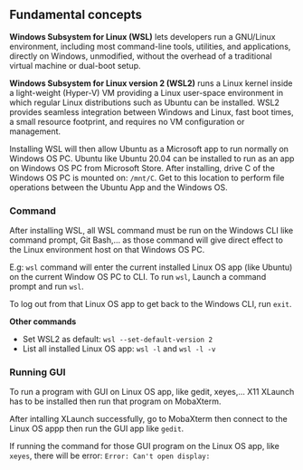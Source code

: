 ## Fundamental concepts

**Windows Subsystem for Linux (WSL)** lets developers run a GNU/Linux environment, including most command-line tools, utilities, and applications, directly on Windows, unmodified, without the overhead of a traditional virtual machine or dual-boot setup.

**Windows Subsystem for Linux version 2 (WSL2)** runs a Linux kernel inside a light-weight (Hyper-V) VM providing a Linux user-space environment in which regular Linux distributions such as Ubuntu can be installed. WSL2 provides seamless integration between Windows and Linux, fast boot times, a small resource footprint, and requires no VM configuration or management.

Installing WSL will then allow Ubuntu as a Microsoft app to run normally on Windows OS PC. Ubuntu like Ubuntu 20.04 can be installed to run as an app on Windows OS PC from Microsoft Store. After installing, drive C of the Windows OS PC is mounted on: ``/mnt/C``. Get to this location to perform file operations between the Ubuntu App and the Windows OS.

### Command

After installing WSL, all WSL command must be run on the Windows CLI like command prompt, Git Bash,... as those command will give direct effect to the Linux environment host on that Windows OS PC.

E.g:  ``wsl`` command will enter the current installed Linux OS app (like Ubuntu) on the current Window OS PC to CLI. To run ``wsl``, Launch a command prompt and run ``wsl``.

To log out from that Linux OS app to get back to the Windows CLI, run ``exit``.

**Other commands**

* Set WSL2 as default: ``wsl --set-default-version 2``
* List all installed Linux OS app: ``wsl -l`` and ``wsl -l -v``

### Running GUI

To run a program with GUI on Linux OS app, like gedit, xeyes,... X11 XLaunch has to be installed then run that program on MobaXterm.

After intalling XLaunch successfully, go to MobaXterm then connect to the Linux OS appp then run the GUI app like ``gedit``.

If running the command for those GUI program on the Linux OS app, like ``xeyes``, there will be error: ``Error: Can't open display:``
